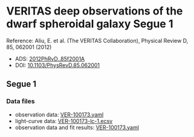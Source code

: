 # VERITAS deep observations of the dwarf spheroidal galaxy Segue 1

Reference:
Aliu, E. et al. (The VERITAS Collaboration), Physical Review D, 85, 062001 (2012)

- ADS: [2012PhRvD..85f2001A](http://adsabs.harvard.edu/abs/2012PhRvD..85f2001A)
- DOI: [10.1103/PhysRevD.85.062001](https://doi.org/10.1103/PhysRevD.85.062001)

## Segue 1
### Data files

- observation data: [VER-100173.yaml](VER-100173.yaml)  
- light-curve data: [VER-100173-lc-1.ecsv](VER-100173-lc-1.ecsv)  
- observation data and fit results: [VER-100173.yaml](VER-100173.yaml)  

